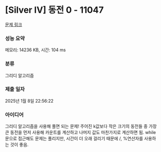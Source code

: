 # [Silver IV] 동전 0 - 11047 

[문제 링크](https://www.acmicpc.net/problem/11047) 

### 성능 요약

메모리: 14236 KB, 시간: 104 ms

### 분류

그리디 알고리즘

### 제출 일자

2025년 1월 8일 22:56:22

### 아이디어

그리디 알고리즘을 사용해 풀면 되는 문제!
주어진 k값보다 작은 크기의 동전들 중 가장 큰 동전을 먼저 사용해 카운트를 계산하고 나머지 값도 마찬가지로 계산하면 됨.
while문으로 접근해도 문제는 풀리지만, 시간이 더 오래 걸리기 때문에 /, %연산자를 사용하는 것이 좋음.

